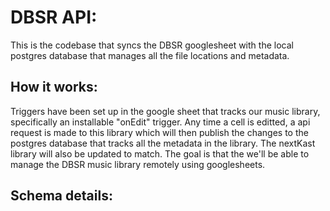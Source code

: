 # DBSR API:

This is the codebase that syncs the DBSR googlesheet with the local postgres database that manages all the file locations and metadata. 

## How it works:
Triggers have been set up in the google sheet that tracks our music library, specifically an installable "onEdit" trigger. Any time a cell is editted, a api request is made to this library which will then publish the changes to the postgres database that tracks all the metadata in the library. The nextKast library will also be updated to match. The goal is that the we'll be able to manage the DBSR music library remotely using googlesheets. 


## Schema details:

## 